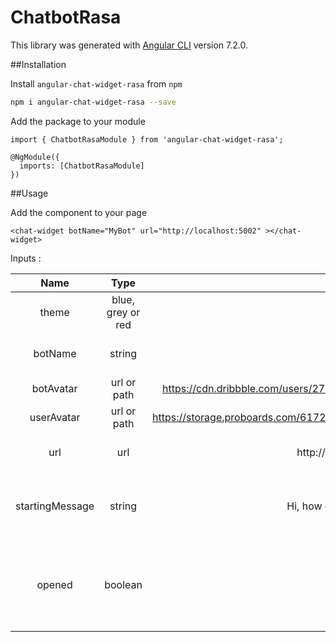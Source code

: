 # ChatbotRasa

This library was generated with [Angular CLI](https://github.com/angular/angular-cli) version 7.2.0.

##Installation

Install `angular-chat-widget-rasa` from `npm`

```bash
npm i angular-chat-widget-rasa --save
```
Add the package to your module

```
import { ChatbotRasaModule } from 'angular-chat-widget-rasa';

@NgModule({
  imports: [ChatbotRasaModule]
})
```

##Usage

Add the component to your page

```
<chat-widget botName="MyBot" url="http://localhost:5002" ></chat-widget>
```

Inputs :

|Name|Type|Default|Description|
|:---:|:---:|:---:|:---:|
| theme | blue, grey or red | blue | The theme of the widget |
| botName | string | Bot | The name of the bot to display |
| botAvatar | url or path | https://cdn.dribbble.com/users/275794/screenshots/3128598/gbot_800.png | The avatar of the bot |
| userAvatar | url or path | https://storage.proboards.com/6172192/images/gKhXFw_5W0SD4nwuMev1.png | The avatar of the user |
| url | url  | http://localhost:5002 | The url to connect to the Rasa bot |
| startingMessage | string | Hi, how can we help you? | The message to display when the chat is open |
| opened | boolean | true | Set to true to open automaticaly when on the page or false to wait for a click |

